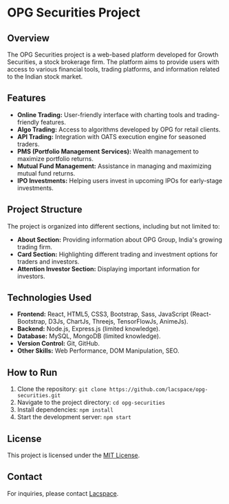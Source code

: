 
# OPG Securities Project

## Overview

The OPG Securities project is a web-based platform developed for Growth Securities, a stock brokerage firm. The platform aims to provide users with access to various financial tools, trading platforms, and information related to the Indian stock market.

## Features

- **Online Trading:** User-friendly interface with charting tools and trading-friendly features.
- **Algo Trading:** Access to algorithms developed by OPG for retail clients.
- **API Trading:** Integration with OATS execution engine for seasoned traders.
- **PMS (Portfolio Management Services):** Wealth management to maximize portfolio returns.
- **Mutual Fund Management:** Assistance in managing and maximizing mutual fund returns.
- **IPO Investments:** Helping users invest in upcoming IPOs for early-stage investments.

## Project Structure

The project is organized into different sections, including but not limited to:
- **About Section:** Providing information about OPG Group, India's growing trading firm.
- **Card Section:** Highlighting different trading and investment options for traders and investors.
- **Attention Investor Section:** Displaying important information for investors.

## Technologies Used

- **Frontend:** React, HTML5, CSS3, Bootstrap, Sass, JavaScript (React-Bootstrap, D3Js, ChartJs, Threejs, TensorFlowJs, AnimeJs).
- **Backend:** Node.js, Express.js (limited knowledge).
- **Database:** MySQL, MongoDB (limited knowledge).
- **Version Control:** Git, GitHub.
- **Other Skills:** Web Performance, DOM Manipulation, SEO.

## How to Run

1. Clone the repository: `git clone https://github.com/lacspace/opg-securities.git`
2. Navigate to the project directory: `cd opg-securities`
3. Install dependencies: `npm install`
4. Start the development server: `npm start`

## License

This project is licensed under the [MIT License](LICENSE).

## Contact

For inquiries, please contact [Lacspace](mailto:your.info@lacspace.com).
#

